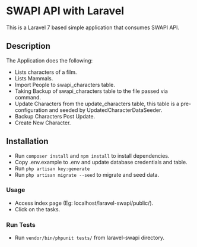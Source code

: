 # SWAPI API with Laravel
This is a Laravel 7 based simple application that consumes SWAPI API.

## Description

The Application does the following:
- Lists characters of a film. 
- Lists Mammals.
- Import People to swapi_characters table.
- Taking Backup of swapi_characters table to the file passed via command.
- Update Characters from the update_characters table, this table is a pre-configuration and seeded by UpdatedCharacterDataSeeder.
- Backup Characters Post Update.
- Create New Character.

## Installation
- Run ``composer install``  and ``npm install`` to install dependencies. 
- Copy .env.example to .env and update database credentials and table.
- Run ``php artisan key:generate``
- Run ``php artisan migrate --seed`` to migrate and seed data.

### Usage
- Access index page (Eg: localhost/laravel-swapi/public/).
- Click on the tasks.

### Run Tests
- Run  ```vendor/bin/phpunit tests/``` from laravel-swapi directory.


